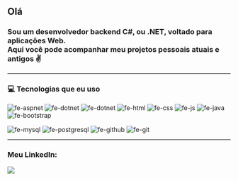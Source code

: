 <h2>
  <p>Olá</p>
</h2>
<p><h3>Sou um desenvolvedor backend C#, ou .NET, voltado para aplicações Web.<br>
Aqui você pode acompanhar meu projetos pessoais atuais e antigos &#9996; </h3></p>
<hr>

<h3>
<p>&#128187; Tecnologias que eu uso </p>
</h3>
<div>
  <img align="center" alt="fe-aspnet" src="https://img.shields.io/badge/-ASP.NET-blue?logoColor=white&style=for-the-badge">
  <img align="center" alt="fe-dotnet" src="https://img.shields.io/badge/-CSHARP-blueviolet?logo=csharp&logoColor=white&style=for-the-badge">
  <img align="center" alt="fe-dotnet" src="https://img.shields.io/badge/-.NET-512BD4?logoColor=white&style=for-the-badge">
  <img align="center" alt="fe-html" src="https://img.shields.io/badge/HTML-FF0000?style=for-the-badge&logo=html5&logoColor=white">
  <img align="center" alt="fe-css" src="https://img.shields.io/badge/CSS-0000FF?&style=for-the-badge&logo=css3&logoColor=white">
  <img align="center" alt="fe-js" src="https://img.shields.io/badge/JavaScript-F7DF1E?style=for-the-badge&logo=javascript&logoColor=black">
  <img align="center" alt="fe-java" src="https://img.shields.io/badge/-JAVA-FF8000?logo=java&logoColor=white&style=for-the-badge">  
  <img align="center" alt="fe-bootstrap" src="https://img.shields.io/badge/Bootstrap-563D7C?style=for-the-badge&logo=bootstrap&logoColor=black"> 
  <p></p>
  <!--<img align="center" alt="fe-springboot" src="https://img.shields.io/badge/SPRING-6DB33F?style=for-the-badge&logo=spring&logoColor=white">-->
  <img align="center" alt="fe-mysql" src="https://img.shields.io/badge/-MySQL-4479A1?style=for-the-badge&logo=mysql&logoColor=white">
  <img align="center" alt="fe-postgresql" src="https://img.shields.io/badge/PostgreSQL-316192?style=for-the-badge&logo=postgresql&logoColor=white">
  <img align="center" alt="fe-github" src="https://img.shields.io/badge/GitHub-100000?style=for-the-badge&logo=github&logoColor=white">
  <img align="center" alt="fe-git" src="https://img.shields.io/badge/GIT-E44C30?style=for-the-badge&logo=git&logoColor=black">
</div>
<hr>

<h3>
  <p> Meu LinkedIn:
</h3>
<a href="https://www.linkedin.com/in/felipe-zmata/"><img src="https://camo.githubusercontent.com/c00f87aeebbec37f3ee0857cc4c20b21fefde8a96caf4744383ebfe44a47fe3f/68747470733a2f2f696d672e736869656c64732e696f2f62616467652f2d4c696e6b6564496e2d2532333030373742353f7374796c653d666f722d7468652d6261646765266c6f676f3d6c696e6b6564696e266c6f676f436f6c6f723d7768697465" data-canonical-src="https://img.shields.io/badge/-LinkedIn-%230077B5?style=for-the-badge&logo=linkedin&logoColor=white" style="max-width: 100%;"></a>
</p>
